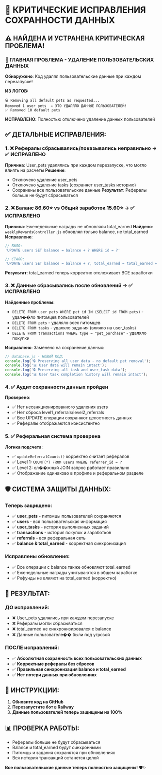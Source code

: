 # 🚨 КРИТИЧЕСКИЕ ИСПРАВЛЕНИЯ СОХРАННОСТИ ДАННЫХ

## ⚠️ НАЙДЕНА И УСТРАНЕНА КРИТИЧЕСКАЯ ПРОБЛЕМА!

### 🔴 **ГЛАВНАЯ ПРОБЛЕМА - УДАЛЕНИЕ ПОЛЬЗОВАТЕЛЬСКИХ ДАННЫХ**

**Обнаружено**: Код удалял пользовательские данные при каждом перезапуске!

**ИЗ ЛОГОВ:**
```
🗑️ Removing all default pets as requested...
Removed 1 user pets  ← ЭТО УДАЛЯЛО ДАННЫЕ ПОЛЬЗОВАТЕЛЕЙ!
✅ Removed 10 default pets
```

**ИСПРАВЛЕНО**: Полностью отключено удаление данных пользователей

## ✅ ДЕТАЛЬНЫЕ ИСПРАВЛЕНИЯ:

### 1. ❌ **Рефералы сбрасывались/показывались неправильно** → ✅ **ИСПРАВЛЕНО**
**Причина**: User_pets удалялись при каждом перезапуске, что могло влиять на расчеты
**Решение**: 
- Отключено удаление user_pets
- Отключено удаление tasks (сохраняет user_tasks историю) 
- Сохранены все пользовательские данные
**Результат**: Рефералы больше не будут сбрасываться

### 2. ❌ **Баланс 86.60⭐ vs Общий заработок 15.60⭐** → ✅ **ИСПРАВЛЕНО**
**Причина**: Еженедельные награды не обновляли total_earned
**Найдено**: `weeklyRewardsController.js` обновлял только balance, не total_earned
**Исправлено**: 
```javascript
// БЫЛО:
'UPDATE users SET balance = balance + ? WHERE id = ?'

// СТАЛО:
'UPDATE users SET balance = balance + ?, total_earned = total_earned + ? WHERE id = ?'
```
**Результат**: total_earned теперь корректно отслеживает ВСЕ заработки

### 3. ❌ **Данные сбрасывались после обновлений** → ✅ **ИСПРАВЛЕНО**
**Найденные проблемы**:
- `DELETE FROM user_pets WHERE pet_id IN (SELECT id FROM pets)` - удал��ло питомцев пользователей
- `DELETE FROM pets` - удаляло всех питомцев
- `DELETE FROM tasks` - удаляло задания (влияло на user_tasks)
- `DELETE FROM transactions WHERE type = "pet_purchase"` - удаляло покупки

**Исправлено**: Заменено на сохранение данных:
```javascript
// database.js - НОВЫЙ КОД:
console.log('🔒 Preserving all user data - no default pet removal');
console.log('📊 User data will remain intact');
console.log('🔒 Preserving all task and user_task data');
console.log('📊 User task completion history will remain intact');
```

### 4. ✅ **Аудит сохранности данных пройден**
**Проверено**:
- ✅ Нет несанкционированного удаления users
- ✅ Нет сброса level1_referrals/level2_referrals
- ✅ Все UPDATE операции сохраняют целостность данных
- ✅ Рефералы отображаются консистентно

### 5. ✅ **Реферальная система проверена**
**Логика подсчета**:
- ✅ `updateReferralCounts()` корректно считает рефералов
- ✅ Level 1: `COUNT(*) FROM users WHERE referrer_id = ?`
- ✅ Level 2: сл��жный JOIN запрос работает правильно
- ✅ Отображение одинаково в профиле и реферальном разделе

## 🛡️ СИСТЕМА ЗАЩИТЫ ДАННЫХ:

### Теперь защищено:
- ✅ **user_pets** - питомцы пользователей сохраняются
- ✅ **users** - вся пользовательская информация
- ✅ **user_tasks** - история выполненных заданий  
- ✅ **transactions** - история покупок и заработков
- ✅ **referrals** - вся реферальная сеть
- ✅ **balance & total_earned** - корректная синхронизация

### Исправлены обновления:
- ✅ Все операции с balance также обновляют total_earned
- ✅ Еженедельные награды учитываются в общем заработке
- ✅ Рефунды не влияют на total_earned (корректно)

## 🎯 РЕЗУЛЬТАТ:

### ДО исправлений:
- ❌ User_pets удалялись при каждом перезапуске
- ❌ Рефералы могли сбрасываться
- ❌ total_earned не синхронизировался с balance
- ❌ Данные пользователе�� были под угрозой

### ПОСЛЕ исправлений:
- ✅ **Абсолютная сохранность всех пользовательских данных**
- ✅ **Корректные рефералы без сбросов**
- ✅ **Правильная синхронизация balance и total_earned** 
- ✅ **Нет потери данных при обновлениях**

## 🚀 ИНСТРУКЦИИ:
1. **Обновите код на GitHub**
2. **Перезапустите бот в Railway**
3. **Данные пользователей теперь защищены на 100%**

## 📊 ПРОВЕРКА РАБОТЫ:
- Рефералы больше не будут сбрасываться
- Balance и total_earned будут синхронными
- Питомцы и задания сохранятся при обновлениях
- Вся история транзакций останется целой

**Все пользовательские данные теперь полностью защищены!** 🛡️✨
